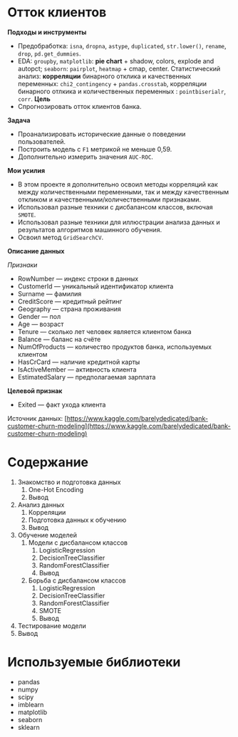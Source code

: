 # Отток клиентов
**Подходы и инструменты**
* Предобработка: `isna`, `dropna`, `astype`, `duplicated`, `str.lower()`, `rename`, `drop`, `pd.get_dummies`.
* EDA: `groupby`, `matplotlib`: **pie chart** + shadow, colors, explode and autopct; `seaborn`: `pairplot`, `heatmap` + cmap, center. Статистический анализ: **корреляции** бинарного отклика и качественных переменных: `chi2_contingency` + `pandas.crosstab`, корреляции бинарного отлкика и количественных переменных : `pointbiserialr`, `corr`.
**Цель**
* Спрогнозировать отток клиентов банка.

**Задача**
* Проанализировать исторические данные о поведении пользователей.
* Построить модель с `F1` метрикой не меньше 0,59.
* Дополнительно измерить значения `AUC-ROC`.


**Мои усилия**
* В этом проекте я дополнительно освоил методы корреляций как между количественными переменными, так и между качественным откликом и качественными/количественными признаками.
* Использовал разные техники с дисбалансом классов, включая `SMOTE`.
* Использовал разные техники для иллюстрации анализа данных и результатов алгоритмов машинного обучения.
* Освоил метод `GridSearchCV`.



**Описание данных**

*Признаки*
*	RowNumber — индекс строки в данных
*	CustomerId — уникальный идентификатор клиента
*	Surname — фамилия
*	CreditScore — кредитный рейтинг
*	Geography — страна проживания
*	Gender — пол
*	Age — возраст
*	Tenure — сколько лет человек является клиентом банка
*	Balance — баланс на счёте
*	NumOfProducts — количество продуктов банка, используемых клиентом
*	HasCrCard — наличие кредитной карты
*	IsActiveMember — активность клиента
*	EstimatedSalary — предполагаемая зарплата

**Целевой признак**
*	Exited — факт ухода клиента

Источник данных: [https://www.kaggle.com/barelydedicated/bank-customer-churn-modeling](https://www.kaggle.com/barelydedicated/bank-customer-churn-modeling)





# Содержание
1.  Знакомство и подготовка данных
    1. One-Hot Encoding
    2. Вывод
2. Анализ данных
    1. Корреляции
    2. Подготовка данных к обучению
    3.  Вывод    
3. Обучение моделей
      1. Модели с дисбалансом классов
            1. LogisticRegression
            2. DecisionTreeClassifier
            3. RandomForestClassifier
            4. Вывод  
      2. Борьба с дисбалансом классов
            1. LogisticRegression
            2. DecisionTreeClassifier
            3. RandomForestClassifier
            4. SMOTE
            5. Вывод   
4. Тестирование модели
5. Вывод


# Используемые библиотеки
* pandas
* numpy
* scipy
* imblearn
* matplotlib
* seaborn
* sklearn
